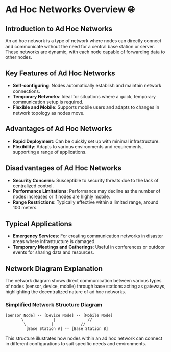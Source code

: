 
# Ad Hoc Networks Overview 🌐

## Introduction to Ad Hoc Networks

An ad hoc network is a type of network where nodes can directly connect and communicate without the need for a central base station or server. These networks are dynamic, with each node capable of forwarding data to other nodes.

## Key Features of Ad Hoc Networks

- **Self-configuring**: Nodes automatically establish and maintain network connections.
- **Temporary Networks**: Ideal for situations where a quick, temporary communication setup is required.
- **Flexible and Mobile**: Supports mobile users and adapts to changes in network topology as nodes move.

## Advantages of Ad Hoc Networks

- **Rapid Deployment**: Can be quickly set up with minimal infrastructure.
- **Flexibility**: Adapts to various environments and requirements, supporting a range of applications.

## Disadvantages of Ad Hoc Networks

- **Security Concerns**: Susceptible to security threats due to the lack of centralized control.
- **Performance Limitations**: Performance may decline as the number of nodes increases or if nodes are highly mobile.
- **Range Restrictions**: Typically effective within a limited range, around 100 meters.

## Typical Applications

- **Emergency Services**: For creating communication networks in disaster areas where infrastructure is damaged.
- **Temporary Meetings and Gatherings**: Useful in conferences or outdoor events for sharing data and resources.

## Network Diagram Explanation

The network diagram shows direct communication between various types of nodes (sensor, device, mobile) through base stations acting as gateways, highlighting the decentralized nature of ad hoc networks.

### Simplified Network Structure Diagram

```
[Sensor Node] -- [Device Node] -- [Mobile Node]
       \             |              //
        \           |            //
         [Base Station A] -- [Base Station B]
```

This structure illustrates how nodes within an ad hoc network can connect in different configurations to suit specific needs and environments.
